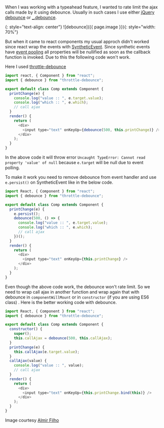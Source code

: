 <!--


---
 "ReactJS : using debounce in react components"
excerpt: "ReactJS : using debounce in react components"
date: 2016-02-11 00:00:00 IST
updated: 2016-02-11 00:00:00 IST
image: http://image.slidesharecdn.com/slides-140813225923-phpapp01/95/throttle-and-debounce-patterns-in-web-apps-55-638.jpg
categories: javascript
tags: browserify
---

-->
<!DOCTYPE html>
<html>

<head>
  <title>basic-git-workflow</title>
  <meta charset="utf-8">
  <meta name="viewport" content="width=device-width, initial-scale=1.0">


  <link rel="stylesheet" href="./css/bootstrap.css">
  <link rel="stylesheet" href="./css/bootstrap.grid.css">
  <link rel="stylesheet" href="./css/bootstrap.min.css">
  <link rel="stylesheet" href="./css/bootstrap-reboot.min.css">
  <link rel="stylesheet" href="./css/bootstrap.css.map">
  <link rel="stylesheet" href="./css/blog-home.css">
  <link rel="stylesheet" href="./css/prism.css">
  <script async defer src="./css/prism.js"></script>
</head>
<!--------------------------------------------------------------------------------------------------->
<!--------------------------------------------------------------------------------------------------->
<!--------------------------------------------------------------------------------------------------->
<!--------------------------------------------------------------------------------------------------->
<!--------------------------------------------------------------------------------------------------->




<body>

When I was working with a typeahead feature, I wanted to rate limit the ajax calls made by it using debounce. Usually in such cases I use either [jQuery debounce](http://benalman.com/projects/jquery-throttle-debounce-plugin/) or [\_.debounce](http://underscorejs.org/#debounce).

{: style="text-align: center"}
![debounce]({{ page.image }}){: style="width: 70%"}

But when it came to react components my usual approch didn't worked since react wrap the events with [SyntheticEvent](https://facebook.github.io/react/docs/events.html#syntheticevent). Since synthetic events have [event pooling](https://facebook.github.io/react/docs/events.html#event-pooling) all properties will be nullified as soon as the callback function is invoked. Due to this the following code won't work.

Here I used [throttle-debounce](https://www.npmjs.com/package/throttle-debounce)

```js
import react, { Component } from "react";
import { debounce } from "throttle-debounce";

export default class Comp extends Component {
  printChange(e) {
    console.log("value :: ", e.target.value);
    console.log("which :: ", e.which);
    // call ajax
  }
  render() {
    return (
      <div>
        <input type="text" onKeyUp={debounce(500, this.printChange)} />
      </div>
    );
  }
}
```

In the above code it will throw error `Uncaught TypeError: Cannot read property 'value' of null` because `e.target` will be null due to event polling.

To make it work you need to remove debounce from event handler and use `e.persist()` on SyntheticEvent like in the below code.

```js
import React, { Component } from "react";
import { debounce } from "throttle-debounce";

export default class Comp extends Component {
  printChange(e) {
    e.persist();
    debounce(500, () => {
      console.log("value :: ", e.target.value);
      console.log("which :: ", e.which);
      // call ajax
    })();
  }
  render() {
    return (
      <div>
        <input type="text" onKeyUp={this.printChange} />
      </div>
    );
  }
}
```

Even though the above code work, the debounce won't rate limit. So we need to wrap call ajax in another function and wrap again that with debounce in `componentWillMount` or in `constructor` (if you are using ES6 class) . Here is the better working code with debounce.

```js
import React, { Component } from "react";
import { debounce } from "throttle-debounce";

export default class Comp extends Component {
  constructor() {
    super();
    this.callAjax = debounce(500, this.callAjax);
  }
  printChange(e) {
    this.callAjax(e.target.value);
  }
  callAjax(value) {
    console.log("value :: ", value);
    // call ajax
  }
  render() {
    return (
      <div>
        <input type="text" onKeyUp={this.printChange.bind(this)} />
      </div>
    );
  }
}
```

Image courtesy [Almir Filho](http://www.slideshare.net/almirfilh0/throttle-and-debounce-patterns-in-web-apps)
